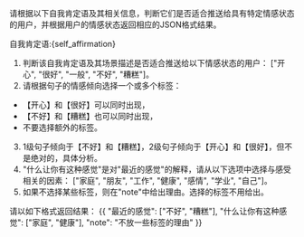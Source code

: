 请根据以下自我肯定语及其相关信息，判断它们是否适合推送给具有特定情感状态的用户，并根据用户的情感状态返回相应的JSON格式结果。

自我肯定语:{self_affirmation}

1. 判断该自我肯定语及其场景描述是否适合推送给以下情感状态的用户：
["开心", "很好", "一般", "不好", "糟糕"]。
2. 请根据句子的情感倾向选择一个或多个标签：  
- 【开心】和【很好】可以同时出现，  
- 【不好】和【糟糕】也可以同时出现，  
- 不要选择额外的标签。
3. 1级句子倾向于【不好】和【糟糕】，2级句子倾向于【开心】和【很好】，但不是绝对的，具体分析。
4. "什么让你有这种感觉"是对"最近的感觉"的解释，请从以下选项中选择与感受相关的因素：
["家庭", "朋友", "工作", "健康", "感情", "学业", "自己"]。
5. 如果不选择某些标签，则在"note"中给出理由。选择的标签不用给出。

请以如下格式返回结果：
{{
    "最近的感觉": ["不好", "糟糕"],
    "什么让你有这种感觉": ["家庭", "健康"],
    "note": "不放一些标签的理由"
}}